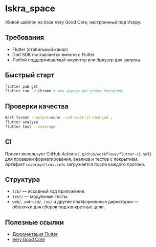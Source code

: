 # Iskra_space

Живой шаблон на базе Very Good Core, настроенный под Искру.

## Требования
- Flutter (стабильный канал)
- Dart SDK поставляется вместе с Flutter
- Любой поддерживаемый эмулятор или браузер для запуска

## Быстрый старт
```bash
flutter pub get
flutter run -d chrome # или другую доступную платформу
```

## Проверки качества
```bash
dart format --output=none --set-exit-if-changed .
flutter analyze
flutter test --coverage
```

## CI
Проект использует GitHub Actions (`.github/workflows/flutter-ci.yml`) для проверки форматирования, анализа и тестов с покрытием. Артефакт `coverage/lcov.info` загружается после каждого прогона.

## Структура
- `lib/` — исходный код приложения.
- `test/` — модульные тесты.
- `web/`, `android/`, `ios/` и другие платформенные директории — оболочки для сборок под конкретные цели.

## Полезные ссылки
- [Документация Flutter](https://docs.flutter.dev/)
- [Very Good Core](https://github.com/VGVentures/very_good_cli/tree/main/packages/very_good_core)
